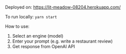Deployed on:
https://lit-meadow-08204.herokuapp.com/

To run locally: 
```yarn start```

How to use:
1. Select an engine (model)
2. Enter your prompt (e.g. write a restaurant review)
3. Get response from OpenAI API
